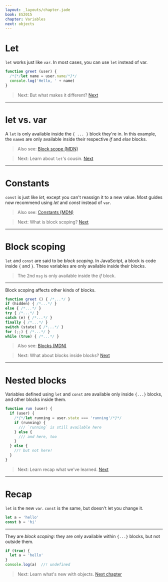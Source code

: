 ```yaml
---
layout: _layouts/chapter.jade
book: ES2015
chapter: Variables
next: objects
---
```


# Let

`let` works just like `var`. In most cases, you can use `let` instead of var.

```js
function greet (user) {
  /*{*/let name = user.name/*}*/
  console.log('Hello, ' + name)
}
```

> Next: But what makes it different? [Next](#let-vs-var)

* * * * * * * * * * * * * * * * * * * * * * * * * * * * * * * * * * * * * * *

# let vs. var

A `let` is only available inside the `{ ... }` block they're in.
In this example, the `name`s are only available inside their respective *if* and *else* blocks.

<!-- example: examples/variables-let -->

> Also see: [Block scope (MDN)](https://developer.mozilla.org/en-US/docs/Web/JavaScript/Reference/Statements/let)

<!-- -->

> Next: Learn about `let`'s cousin. [Next](#constants)

* * * * * * * * * * * * * * * * * * * * * * * * * * * * * * * * * * * * * * *

# Constants

`const` is just like *let*, except you can't reassign it to a new value.
Most guides now recommend using *let* and *const* instead of `var`.

<!-- example: examples/variables-const -->

> Also see: [Constants (MDN)](https://developer.mozilla.org/en-US/docs/Web/JavaScript/Reference/Statements/const)

<!-- -->

> Next: What is block scoping? [Next](#block-scoping)

* * * * * * * * * * * * * * * * * * * * * * * * * * * * * * * * * * * * * * *

# Block scoping

`let` and `const` are said to be *block scoping.* In JavaScript, a block is code inside `{` and `}`. These variables are only available inside their blocks.

<!-- example: examples/variables-scoping -->

> The 2nd `msg` is only available inside the *if* block.

---

Block scoping affects other kinds of blocks.

```js
function greet () { /*...*/ }
if (hidden) { /*...*/ }
else { /*...*/ }
try { /*...*/ }
catch (e) { /*...*/ }
finally { /*...*/ }
switch (state) { /*...*/ }
for (;;) { /*...*/ }
while (true) { /*...*/ }
```

> Also see: [Blocks (MDN)](https://developer.mozilla.org/en-US/docs/Web/JavaScript/Reference/Statements/block)

<!-- -->

> Next: What about blocks inside blocks? [Next](#nested-blocks)

* * * * * * * * * * * * * * * * * * * * * * * * * * * * * * * * * * * * * * *

# Nested blocks

Variables defined using `let` and `const` are available only inside `{...}` blocks, and other blocks inside them.

```js
function run (user) {
  if (user) {
    /*{*/let running = user.state === 'running'/*}*/
    if (running) {
      /// `running` is still available here
    } else {
      /// and here, too
    }
  } else {
    //! but not here!
  }
}
```

> Next: Learn recap what we've learned. [Next](#recap)

* * * * * * * * * * * * * * * * * * * * * * * * * * * * * * * * * * * * * * *

# Recap

`let` is the new `var`. `const` is the same, but doesn't let you change it.

```js
let a = 'hello'
const b = 'hi'
```

---

They are *block scoping*: they are only available within `{...}` blocks, but not outside them.

```js
if (true) {
  let a = 'hello'
}
console.log(a)  //! undefined
```

> Next: Learn what's new with objects. [Next chapter](objects)
